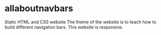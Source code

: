 # allaboutnavbars
Static HTML and CSS website
The theme of the website is to teach how to build different navigation bars. This website is responsive.
